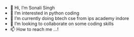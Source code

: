 - 👋 Hi, I’m Sonali Singh
- 👀 I’m interested in python coding
- 🌱 I’m currently doing btech cse from ips academy indore
- 💞️ I’m looking to collaborate on some coding skills
- 📫 How to reach me ...!

<!---
Sonali9737/Sonali9737 is a ✨ special ✨ repository because its `README.md` (this file) appears on your GitHub profile.
You can click the Preview link to take a look at your changes.
--->
